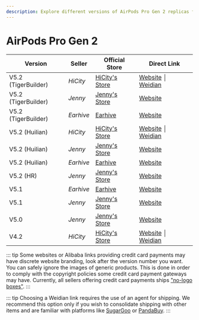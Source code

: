 ```yaml
---
description: Explore different versions of AirPods Pro Gen 2 replicas from various sellers. Find official stores and direct links to purchase AirPods Pro Gen 2 replicas.
---
```


# AirPods Pro Gen 2

| Version             | Seller    | Official Store                                                                                       | Direct Link                                 |
|---------------------|-----------|------------------------------------------------------------------------------------------------------|---------------------------------------------|
| V5.2 (TigerBuilder) | *HiCity*  | [HiCity's Store](https://hicitypods.com)                                                              | [Website](https://airreps.link/hcpro2v52tb) │ [Weidian](https://airreps.link/hicityw) |
| V5.2 (TigerBuilder) | *Jenny*   | [Jenny's Store](https://jenny.airreps.info)                                                          | [Website](https://airreps.link/jenny)       |
| V5.2 (TigerBuilder) | *Earhive* | [Earhive](https://earhive.com)                                                              | [Website](https://airreps.link/earhive)     |
| V5.2 (Huilian)      | *HiCity*  | [HiCity's Store](https://hicitypods.com)                                                              | [Website](https://airreps.link/hcprov52hl) │ [Weidian](https://airreps.link/hicityw)  |
| V5.2 (Huilian)      | *Jenny*   | [Jenny's Store](https://jenny.airreps.info)                                                          | [Website](https://airreps.link/jenny)       |
| V5.2 (Huilian)      | *Earhive* | [Earhive](https://earhive.com)                                                              | [Website](https://airreps.link/earhive)     |
| V5.2 (HR)           | *Jenny*   | [Jenny's Store](https://jenny.airreps.info)                                                          | [Website](https://airreps.link/jenny)       |
| V5.1                | *Earhive* | [Earhive](https://earhive.com)                                                              | [Website](https://airreps.link/earhive)     |
| V5.1                | *Jenny*   | [Jenny's Store](https://jenny.airreps.info)                                                          | [Website](https://airreps.link/jenny)       |
| V5.0                | *Jenny*   | [Jenny's Store](https://jenny.airreps.info)                                                          | [Website](https://airreps.link/jenny)       |
| V4.2                | *HiCity*  | [HiCity's Store](https://hicitypods.com)                                                              | [Website](https://airreps.link/hcpv42) │ [Weidian](https://airreps.link/hicityw)      |

::: tip
Some websites or Alibaba links providing credit card payments may have discrete website branding, look after the version number you want. You can safely ignore the images of generic products. This is done in order to comply with the copyright policies some credit card payment gateways may have. Currently, all sellers offering credit card payments ships ["no-logo boxes"](https://airpodsreplicas.com/introduction/packaging#no-logo-box). 
:::

::: tip
Choosing a Weidian link requires the use of an agent for shipping. We recommend this option only if you wish to consolidate shipping with other items and are familiar with platforms like [SugarGoo](https://airreps.link/sugargoo) or [PandaBuy](https://airreps.link/pandabuy).
:::